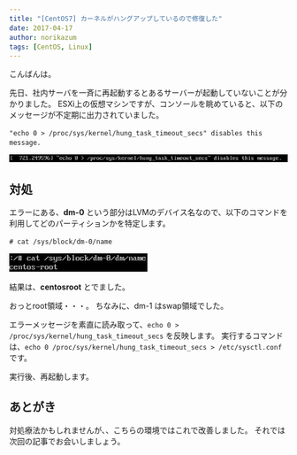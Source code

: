 ```yaml
---
title: "[CentOS7] カーネルがハングアップしているので修復した"
date: 2017-04-17
author: norikazum
tags: [CentOS, Linux]
---
```


こんばんは。

先日、社内サーバを一斉に再起動するとあるサーバーが起動していないことが分かりました。
ESXi上の仮想マシンですが、コンソールを眺めていると、以下のメッセージが不定期に出力されていました。

`"echo 0 > /proc/sys/kernel/hung_task_timeout_secs" disables this message.`

![](images/centos-fix-kernel-hang-up-1.png)

## 対処
エラーにある、**dm-0** という部分はLVMのデバイス名なので、以下のコマンドを利用してどのパーティションかを特定します。

`# cat /sys/block/dm-0/name`

![](images/centos-fix-kernel-hang-up-2.png)

結果は、**centosroot** とでました。

おっとroot領域・・・。
ちなみに、dm-1 はswap領域でした。

エラーメッセージを素直に読み取って、`echo 0 > /proc/sys/kernel/hung_task_timeout_secs` を反映します。
実行するコマンドは、`echo 0 /proc/sys/kernel/hung_task_timeout_secs > /etc/sysctl.conf` です。

実行後、再起動します。

## あとがき
対処療法かもしれませんが、、こちらの環境ではこれで改善しました。
それでは次回の記事でお会いしましょう。